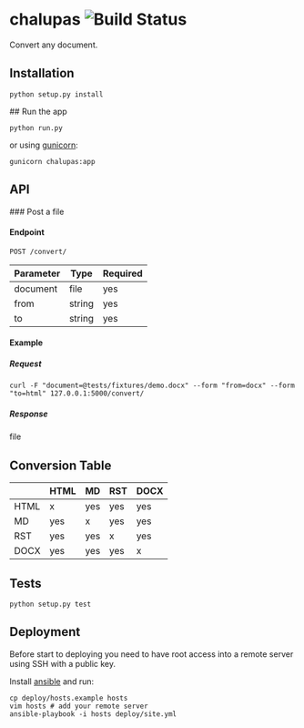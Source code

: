 # chalupas ![Build Status](https://travis-ci.org/Antojitos/chalupas.svg?branch=master)

Convert any document.

## Installation

`python setup.py install`

## Run the app

`python run.py`

or using [gunicorn](http://gunicorn.org/):

`gunicorn chalupas:app`

## API

### Post a file

#### Endpoint

`POST /convert/`

  Parameter   |    Type    | Required
------------- | ---------- | --------
  document    |    file    |   yes
  from        |   string   |   yes
  to          |   string   |   yes

#### Example

##### Request

`curl -F "document=@tests/fixtures/demo.docx" --form "from=docx" --form "to=html" 127.0.0.1:5000/convert/`

##### Response

file

## Conversion Table

|      | HTML | MD  | RST | DOCX |
|------|------|-----|-----|------|
| HTML | x    | yes | yes | yes  |
| MD   | yes  | x   | yes | yes  |
| RST  | yes  | yes | x   | yes  |
| DOCX | yes  | yes | yes | x    |

## Tests

`python setup.py test`


## Deployment

Before start to deploying you need to have root access into a remote
server using SSH with a public key.

Install [ansible](<http://docs.ansible.com/ansible/intro_installation.html>) and run:

```shell
cp deploy/hosts.example hosts
vim hosts # add your remote server
ansible-playbook -i hosts deploy/site.yml
```
